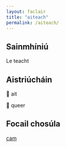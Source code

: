 ```yaml
---
layout: faclair
title: "aiteach"
permalink: /aiteach/
---
```


## Sainmhíniú

Le teacht

## Aistriúcháin

🏴󠁧󠁢󠁳󠁣󠁴󠁿 ait

&#x1f3f4;&#xe0067;&#xe0062;&#xe0065;&#xe006e;&#xe0067;&#xe007f; queer

## Focail chosúla

[cam](https://focloir.lgbt/cam/)